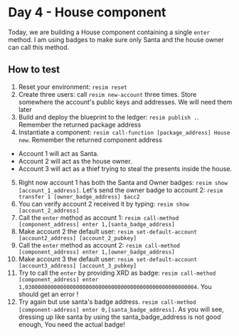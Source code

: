 # Day 4 - House component
Today, we are building a House component containing a single `enter` method. I am using badges to make sure only Santa and the house owner can call this method.

## How to test
1. Reset your environment: `resim reset`
2. Create three users: call `resim new-account` three times. Store somewhere the account's public keys and addresses. We will need them later
3. Build and deploy the blueprint to the ledger: `resim publish .`. Remember the returned package address
4. Instantiate a component: `resim call-function [package_address] House new`. Remember the returned component address

- Account 1 will act as Santa.
- Account 2 will act as the house owner.
- Account 3 will act as a thief trying to steal the presents inside the house.

5. Right now account 1 has both the Santa and Owner badges: `resim show [account_1_address]`. Let's send the owner badge to account 2: `resim transfer 1 [owner_badge_address] $acc2`
6. You can verify account 2 received it by typing: `resim show [account_2_address]`
7. Call the `enter` method as account 1: `resim call-method [component_address] enter 1,[santa_badge_address]`
8. Make account 2 the default user: `resim set-default-account [account2_address] [account_2_pubkey]`
9. Call the `enter` method as account 2: `resim call-method [component_address] enter 1,[owner_badge_address]`
10. Make account 3 the default user: `resim set-default-account [account3_address] [account_3_pubkey]` 
11. Try to call the `enter` by providing XRD as badge: `resim call-method [component_address] enter 1,030000000000000000000000000000000000000000000000000004`. You should get an error !
12. Try again but use santa's badge address. `resim call-method [component-address] enter 0,[santa_badge_address]`. As you will see, dressing up like santa by using the santa_badge_address is not good enough, You need the actual badge!